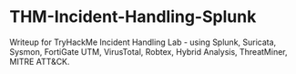 # THM-Incident-Handling-Splunk
Writeup for TryHackMe Incident Handling Lab - using Splunk, Suricata, Sysmon, FortiGate UTM, VirusTotal, Robtex, Hybrid Analysis, ThreatMiner, MITRE ATT&amp;CK.
